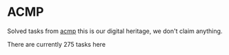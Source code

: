 # ACMP

Solved tasks from [acmp](https://acmp.ru/index.asp?main=tasks) this is our digital heritage, we don't claim anything.

There are currently 275 tasks here
